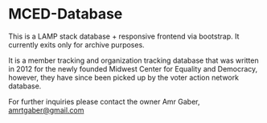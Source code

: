 # MCED-Database

This is a LAMP stack database + responsive frontend via bootstrap. It currently exits only for archive purposes.

It is a member tracking and organization tracking database that was written in 2012 for the newly founded Midwest Center for Equality and Democracy, however, they have since been picked up by the voter action network database.

For further inquiries please contact the owner Amr Gaber, amrtgaber@gmail.com
